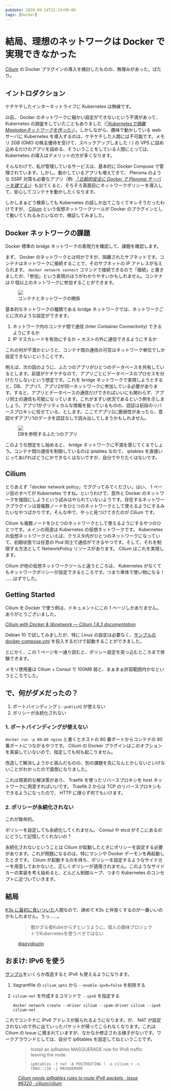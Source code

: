 ```yaml
---
pubdate: 2020-09-14T22:13+09:00
tags: [Docker]
---
```


# 結局、理想のネットワークは Docker で実現できなかった

[Cilium](https://cilium.io/) の Docker プラグインの導入を検討したものの、無理みがあった。ぱたり。

## イントロダクション

ケチケチしたインターネットライフに Kubernetes は無縁です。

以前、 Docker のネットワークに細かい設定ができないという不満があって、 Kubernetes の調査をしていたこともありました（[「<cite>Kubernetesで隔離Mastodonネットワークを作った</cite>」](https://azyobuzin.hatenablog.com/entry/2019/03/21/024504)）。しかしながら、趣味で動かしている web サーバに Kubernetes を導入するのは、ケチケチした人間には不可能です。メモリ 2GB (GMO の株主優待を受けて、スペックアップしました！) の VPS に詰め込めるだけのアプリを詰める、そういうことをしている人間にとっては、 Kubernetes の導入はデメリットの方が多くなります。

そんなわけで、私が管理しているサービスは、基本的に Docker Compose で管理されています。しかし、動かしているアプリも増えてきて、 Pleroma のような SSRF 対策も必要なアプリ（例: [「<cite>比較的安全に Docker で Pleroma サーバーを建てる</cite>」](https://azyobuzin.hatenablog.com/entry/2019/11/12/005317)）も出てくると、そろそろ真面目にネットワークポリシーを導入して、安心してコンテナを動かしたくなります。

しかしまぁどう検索しても Kubernetes の話しか出てこなくてキレそうだったわけですが、 [Cilium](https://cilium.io/) という仮想ネットワークツールが Docker のプラグインとして動いてくれるみたいなので、検証してみました。

## Docker ネットワークの課題

Docker 標準の bridge ネットワークの表現力を確認して、課題を確認します。

まず、 Docker のネットワークとは何かですが、隔離されたサブネットです。コンテナはネットワークに接続することで、そのサブネットの IP アドレスが与えられます。 `docker network connect` コマンドで接続できるので「接続」と書きましたが、「参加」という表現のほうがわかりやすいかもしれません。コンテナは 0 個以上のネットワークに参加することができます。

<figure class="fig-img">
<img src="https://cdn-ak.f.st-hatena.com/images/fotolife/a/azyobuzin/20200913/20200913020748.png" />
<figcaption>コンテナとネットワークの関係</figcaption>
</figure>

基本的なネットワークの種類である bridge ネットワークでは、ネットワークごとに次のような設定ができます。

1. ネットワーク内のコンテナ間で通信 (Inter Container Connectivity) できるようにするか
2. IP マスカレードを有効にするか = ホストの外に通信できるようにするか

これの何が不満かというと、コンテナ間の通信の可否はネットワーク単位でしか設定できないということです。

例えば、次の図のように、ふたつのアプリがひとつのデータベースを共有しているとします。前提がケチケチなので、アプリごとにデータベースのプロセスを分けたりしないという想定です。これを bridge ネットワークで実現しようとすると、DB、アプリ1、アプリ2が同一ネットワークに参加している必要があります。すると、アプリとデータベースの通信だけできればいいにも関わらず、アプリ同士の通信も可能になっています。これがまずい状況であるという例を示しましょう。アプリ1がクリティカルな情報を扱っているものの、認証は前段のリバースプロキシに任せている、とします。ここでアプリ2に脆弱性があったら、意図せずアプリ1のデータを認証なしで読み出してしまうかもしれません。

<figure class="fig-img">
<img src="https://cdn-ak.f.st-hatena.com/images/fotolife/a/azyobuzin/20200913/20200913022141.png" />
<figcaption>DBを参照するふたつのアプリ</figcaption>
</figure>

このような想定をし始めると、 bridge ネットワークに不満を感じてくるでしょう。コンテナ間の通信を制御しているのは iptables なので、 iptables を直接いじってあげればどうにかできなくはないですが、自分でやりたくはないです。

## Cilium

とりあえず「docker network policy」でググってみてください。はい、 1 ページ目のすべてが Kubernetes ですね。というわけで、意外と Docker のネットワークを強固にしようという試みはやられていないようです。存在するネットワークプラグインは皆複数ノードをひとつのネットワークとして使えるようにするみたいなやつばかりです。そんな中で、やっと見つけてきたのが Cilium です。

Cilium も複数ノードをひとつのネットワークとして使えるようにするやつのひとつです。メインの用途は Kubernetes の仮想ネットワークです。 Kubernetes の仮想ネットワークといえば、クラスタ内がひとつのネットワークになっていて、初期状態では任意の Pod 同士で通信ができるやつです。そして、それを制限する方法として NetworkPolicy リソースがあります。 Cilium はこれを実現します。

Cilium が他の仮想ネットワークツールと違うところは、 Kubernetes がなくてもネットワークポリシーが設定できるところです。つまり単体で使い物になる！ ……はずでした。

## Getting Started

Cilium を Docker で使う例は、ドキュメントにこの 1 ページしかありません。ありがとうございました。

[<cite>Cilium with Docker & libnetwork ― Cilium 1.8.3 documentation</cite>](https://docs.cilium.io/en/v1.8/gettingstarted/docker/)

Debian 10 で試してみましたが、特に Linux の設定は必要なく、[サンプルの docker-compose.yml](https://github.com/cilium/cilium/blob/v1.8.3/examples/getting-started/docker-compose.yml) を投入するだけで起動することができました。

とにかく、この 1 ページを一通り読むと、ポリシー設定を突っ込むところまで体験できます。

メモリ使用量は Cilium + Consul で 100MB 弱と、まぁまぁ許容範囲内かなというところでした。

## で、何がダメだったの？

1. ポートバインディング (`--publish`) が使えない
2. ポリシーが永続化されない

### 1. ポートバインディングが使えない

`docker run -p 80:80 nginx` と書くとホストの 80 番ポートからコンテナの 80 番ポートにつながるやつです。 Cilium の Docker プラグインはこのオプションを実装していないので、指定しても何も起こりません。

改造して解決しようかと挑んだものの、別の課題を先になんとかしないといけないことがわかったので面倒になりました。

これは現実的な解決策があり、 Traefik を使ったリバースプロキシを host ネットワークに用意すればいいです。 Traefik 2 からは TCP のリバースプロキシもできるようになったので、 HTTP に限らず何でもいけます。

### 2. ポリシーが永続化されない

これが致命的。

ポリシーを設定しても永続化してくれません。 Consul や etcd がそこにあるのにどうして記憶してくれないの？

永続化されないということは Cilium が起動したときにポリシーを設定する必要があります。これが問題になるのは、特にマシンや Docker デーモンを再起動したときです。 Cilium が起動するのを待ち、ポリシーを設定するようなサイドカーを用意しておかないと、正しくポリシーが適用されません。このようなサイドカーの実装を考え始めると、どんどん制御ループ、つまり Kubernetes のコンセプトに近づいていきます。

## 結局

[K3s に最初に食いついた](https://azyobuzin.hatenablog.com/entry/2019/03/04/144245 "k3s の中身とメモリ使用量の調査")人間なので、諦めて K3s と仲良くするのが一番いいのかもしれません。うっ……。

<figure class="fig-quote">
<blockquote cite="https://twitter.com/azyobuzin/status/1251774353579978758">
働かざる者Kubeからずというように、個人の趣味プロジェクトでKubernetesを使うべきではない
</blockquote>
<figcaption><a href="https://twitter.com/azyobuzin/status/1251774353579978758">@azyobuzin</a></figcaption>
</figure>

## おまけ: IPv6 を使う

[サンプル](https://docs.cilium.io/en/v1.8/gettingstarted/docker/)をいくらか改造すると IPv6 も使えるようになります。

1. Vagrantfile の `cilium_opts` から `--enable-ipv6=false` を削除する
2. `cilium-net` を作成するコマンドで `--ipv6` を指定する

   ```
   docker network create --driver cilium --ipam-driver cilium --ipv6 cilium-net
   ```

これでコンテナに IPv6 アドレスが振られるようになります。が、 NAT が設定されないので外に出ていったパケットが帰ってこられなくなります。これは Cilium の Issue に積まれていますが、なかなか修正される様子がないです。ワークアラウンドとしては、自分で ip6tables を設定してねということです。

<figure class="fig-quote">

> Install an ip6tables MASQUERADE rule for IPv6 traffic leaving the node.
>
> ```
> ip6tables -t nat -A POSTROUTING ! -o cilium_+ -s f00d::/16 -j MASQUERADE
> ```

<figcaption><a href="https://github.com/cilium/cilium/issues/6320#issuecomment-442722329"><cite>Cilium needs ip6tables rules to route IPv6 packets · Issue #6320 · cilium/cilium</cite></a></figcaption>
</figure>

